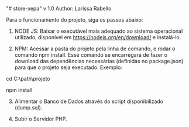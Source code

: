 "# store-xepa" v 1.0
Author: Larissa Rabello


Para o funcionamento do projeto, siga os passos abaixo:

1) NODE JS:
Baixar o executável  mais adequado ao sistema operacional utilizado, disponível em https://nodejs.org/en/download/ e instalá-lo.

2) NPM: 
Acessar a pasta do projeto pela linha de comando, e rodar o comando npm install. Esse comando se encarregará de fazer o download das dependências necessárias (definidas no package.json) para que o projeto seja executado. Exemplo:


cd C:\path\projeto

npm install

3) Alimentar o Banco de Dados através do script disponibilizado (dump.sql).

4) Subir o Servidor PHP.



